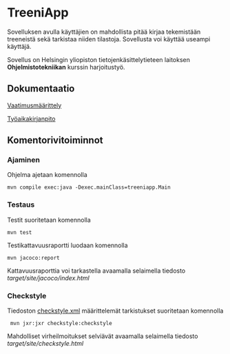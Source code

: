 # TreeniApp

Sovelluksen avulla käyttäjien on mahdollista pitää kirjaa tekemistään treeneistä sekä tarkistaa niiden tilastoja. Sovellusta voi käyttää useampi käyttäjä.

Sovellus on Helsingin yliopiston tietojenkäsittelytieteen laitoksen **Ohjelmistotekniikan** kurssin harjoitustyö.

## Dokumentaatio

[Vaatimusmäärittely](https://github.com/teemuoksanen/ot-harjoitustyo/blob/master/dokumentaatio/vaatimusmaarittely.md)

[Työaikakirjanpito](https://github.com/teemuoksanen/ot-harjoitustyo/blob/master/dokumentaatio/tuntikirjanpito.md)

## Komentorivitoiminnot

### Ajaminen

Ohjelma ajetaan komennolla

```
mvn compile exec:java -Dexec.mainClass=treeniapp.Main
```

### Testaus

Testit suoritetaan komennolla

```
mvn test
```

Testikattavuusraportti luodaan komennolla

```
mvn jacoco:report
```

Kattavuusraporttia voi tarkastella avaamalla selaimella tiedosto _target/site/jacoco/index.html_

### Checkstyle

Tiedoston [checkstyle.xml](https://github.com/teemuoksanen/ot-harjoitustyo/blob/master/TreeniApp/checkstyle.xml) määrittelemät tarkistukset suoritetaan komennolla

```
 mvn jxr:jxr checkstyle:checkstyle
```

Mahdolliset virheilmoitukset selviävät avaamalla selaimella tiedosto _target/site/checkstyle.html_
